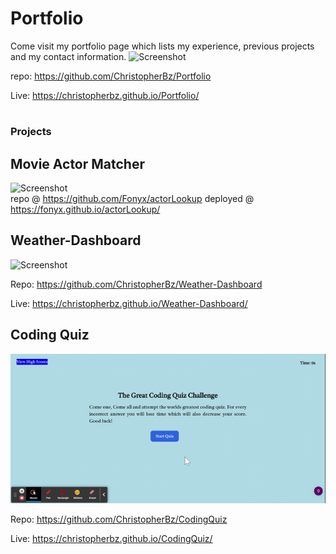 # Portfolio
Come visit my portfolio page which lists my experience, previous projects and my contact information.
![Screenshot](https://github.com/ChristopherBz/Portfolio/blob/501d5d57246a216cdb538f6bdf169277e9847a06/images/Christopher%20-%20Full%20Stack%20Dev%20Portfolio.gif) 

repo: https://github.com/ChristopherBz/Portfolio

Live: https://christopherbz.github.io/Portfolio/

#
### Projects
## Movie Actor Matcher
![Screenshot](https://github.com/Fonyx/groupProject1/blob/main/screencap.gif?raw=true "Movie finder")  
repo @ https://github.com/Fonyx/actorLookup 
deployed @ https://fonyx.github.io/actorLookup/

## Weather-Dashboard
![Screenshot](https://github.com/ChristopherBz/Weather-Dashboard/blob/b0874705c398136b01494763236aa9185b4a3ceb/assets/Weather%20Dashboard.gif)

Repo: https://github.com/ChristopherBz/Weather-Dashboard

Live: https://christopherbz.github.io/Weather-Dashboard/

## Coding Quiz
![Screenshot](https://github.com/ChristopherBz/CodingQuiz/blob/56c89d5567d77b947982d00e29dafd2119ae1379/assets/Coding%20Quiz.gif)

Repo: https://github.com/ChristopherBz/CodingQuiz

Live: https://christopherbz.github.io/CodingQuiz/
